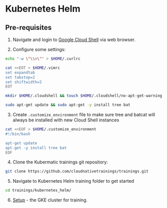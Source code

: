 # Kubernetes Helm

## Pre-requisites

1. Navigate and login to [Google Cloud Shell](https://ssh.cloud.google.com ) via web browser. 

2. Configure some settings:
```bash
echo "-w \"\\n\"" > $HOME/.curlrc

cat <<EOT > $HOME/.vimrc
set expandtab
set tabstop=2
set shiftwidth=2
EOT

mkdir $HOME/.cloudshell && touch $HOME/.cloudshell/no-apt-get-warning

sudo apt-get update && sudo apt-get -y install tree bat
```

3. Create `.customize_environment` file to make sure tree and batcat will always be installed with new Cloud Shell instances
```bash
cat <<EOF > $HOME/.customize_environment
#!/bin/bash

apt-get update
apt-get -y install tree bat
EOF
```

4. Clone the Kubermatic trainings git repository:
```bash
git clone https://github.com/cloudnativetrainings/trainings.git
```

5. Navigate to Kubernetes Helm training folder to get started
```bash  
cd trainings/kubernetes_helm/
```

6. [Setup](00_setup/README.md) - the GKE cluster for training.
